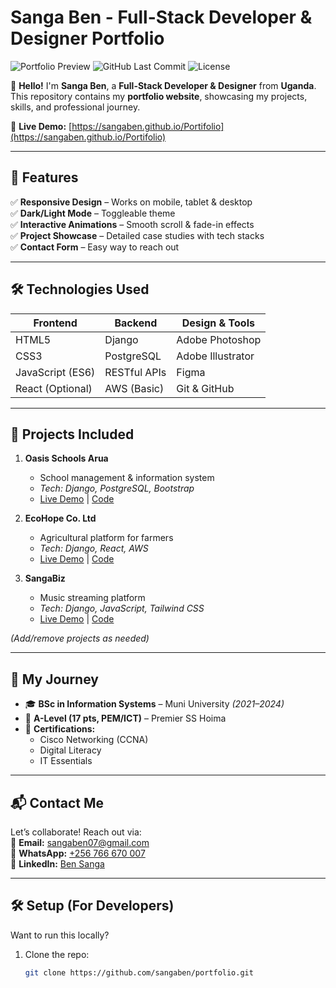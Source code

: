 # Sanga Ben - Full-Stack Developer & Designer Portfolio

![Portfolio Preview](https://img.shields.io/badge/Status-Live-brightgreen) 
![GitHub Last Commit](https://img.shields.io/github/last-commit/sangaben/portfolio) 
![License](https://img.shields.io/badge/License-MIT-blue) 

👋 **Hello!** I'm **Sanga Ben**, a **Full-Stack Developer & Designer** from **Uganda**. This repository contains my **portfolio website**, showcasing my projects, skills, and professional journey.

🔗 **Live Demo:** [https://sangaben.github.io/Portifolio](https://sangaben.github.io/Portifolio) 

---

## 🚀 Features
✅ **Responsive Design** – Works on mobile, tablet & desktop  
✅ **Dark/Light Mode** – Toggleable theme  
✅ **Interactive Animations** – Smooth scroll & fade-in effects  
✅ **Project Showcase** – Detailed case studies with tech stacks  
✅ **Contact Form** – Easy way to reach out  

---

## 🛠️ Technologies Used
| Frontend          | Backend         | Design & Tools       |
|-------------------|-----------------|----------------------|
| HTML5            | Django          | Adobe Photoshop      |
| CSS3             | PostgreSQL      | Adobe Illustrator    |
| JavaScript (ES6) | RESTful APIs    | Figma                |
| React (Optional) | AWS (Basic)     | Git & GitHub         |

---

## 📂 Projects Included
1. **Oasis Schools Arua**  
   - School management & information system  
   - *Tech: Django, PostgreSQL, Bootstrap*  
   - [Live Demo](https://oasisschoolsarua.onrender.com) | [Code](https://github.com/sangaben/oasis-schools)  

2. **EcoHope Co. Ltd**  
   - Agricultural platform for farmers  
   - *Tech: Django, React, AWS*  
   - [Live Demo](https://ecohopecoltd.onrender.com) | [Code](https://github.com/sangaben/ecohope)  

3. **SangaBiz**  
   - Music streaming platform  
   - *Tech: Django, JavaScript, Tailwind CSS*  
   - [Live Demo](https://sangabiz.onrender.com) | [Code](https://github.com/sangaben/sangabiz)  

*(Add/remove projects as needed)*

---

## 🌟 My Journey
- 🎓 **BSc in Information Systems** – Muni University *(2021–2024)*  
- 🏫 **A-Level (17 pts, PEM/ICT)** – Premier SS Hoima  
- 📜 **Certifications:**  
  - Cisco Networking (CCNA)  
  - Digital Literacy  
  - IT Essentials  

---

## 📬 Contact Me
Let’s collaborate! Reach out via:  
📧 **Email:** [sangaben07@gmail.com](mailto:sangaben07@gmail.com)  
📱 **WhatsApp:** [+256 766 670 007](https://wa.me/256766670007)  
💼 **LinkedIn:** [Ben Sanga](https://www.linkedin.com/in/ben-sanga-a9b2032b1/)  

---

## 🛠️ Setup (For Developers)
Want to run this locally?  
1. Clone the repo:
   ```bash
   git clone https://github.com/sangaben/portfolio.git
